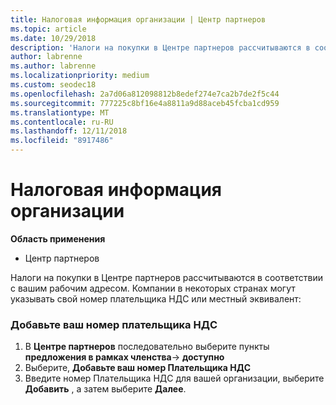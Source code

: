 ```yaml
---
title: Налоговая информация организации | Центр партнеров
ms.topic: article
ms.date: 10/29/2018
description: 'Налоги на покупки в Центре партнеров рассчитываются в соответствии с вашим рабочим адресом. Компании в некоторых странах могут указывать свой номер плательщика НДС или местный эквивалент:'
author: labrenne
ms.author: labrenne
ms.localizationpriority: medium
ms.custom: seodec18
ms.openlocfilehash: 2a7d06a812098812b8edef274e7ca2b7de2f5c44
ms.sourcegitcommit: 777225c8bf16e4a8811a9d88aceb45fcba1cd959
ms.translationtype: MT
ms.contentlocale: ru-RU
ms.lasthandoff: 12/11/2018
ms.locfileid: "8917486"
---
```

# <a name="organization-tax-information"></a>Налоговая информация организации

**Область применения**

-  Центр партнеров

Налоги на покупки в Центре партнеров рассчитываются в соответствии с вашим рабочим адресом. Компании в некоторых странах могут указывать свой номер плательщика НДС или местный эквивалент:

### <a name="add-your-vat-id"></a>Добавьте ваш номер плательщика НДС

1.  В **Центре партнеров** последовательно выберите пункты **предложения в рамках членства**-> **доступно**
2.  Выберите, **Добавьте ваш номер Плательщика НДС**
3.  Введите номер Плательщика НДС для вашей организации, выберите **Добавить** , а затем выберите **Далее**.





 



